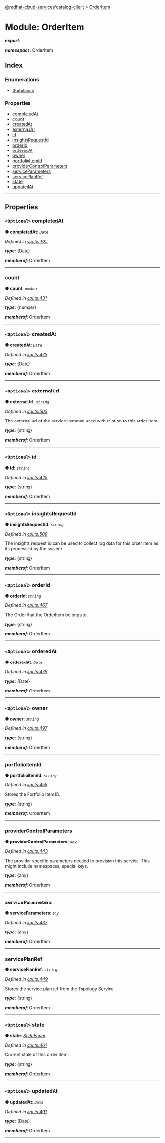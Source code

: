 [@redhat-cloud-services/catalog-client](../README.md) > [OrderItem](../modules/orderitem.md)

# Module: OrderItem

*__export__*: 

*__namespace__*: OrderItem

## Index

### Enumerations

* [StateEnum](../enums/orderitem.stateenum.md)

### Properties

* [completedAt](orderitem.md#completedat)
* [count](orderitem.md#count)
* [createdAt](orderitem.md#createdat)
* [externalUrl](orderitem.md#externalurl)
* [id](orderitem.md#id)
* [insightsRequestId](orderitem.md#insightsrequestid)
* [orderId](orderitem.md#orderid)
* [orderedAt](orderitem.md#orderedat)
* [owner](orderitem.md#owner)
* [portfolioItemId](orderitem.md#portfolioitemid)
* [providerControlParameters](orderitem.md#providercontrolparameters)
* [serviceParameters](orderitem.md#serviceparameters)
* [servicePlanRef](orderitem.md#serviceplanref)
* [state](orderitem.md#state)
* [updatedAt](orderitem.md#updatedat)

---

## Properties

<a id="completedat"></a>

### `<Optional>` completedAt

**● completedAt**: *`Date`*

*Defined in [api.ts:485](https://github.com/RedHatInsights/javascript-clients/blob/master/packages/catalog/api.ts#L485)*

*__type__*: {Date}

*__memberof__*: OrderItem

___
<a id="count"></a>

###  count

**● count**: *`number`*

*Defined in [api.ts:431](https://github.com/RedHatInsights/javascript-clients/blob/master/packages/catalog/api.ts#L431)*

*__type__*: {number}

*__memberof__*: OrderItem

___
<a id="createdat"></a>

### `<Optional>` createdAt

**● createdAt**: *`Date`*

*Defined in [api.ts:473](https://github.com/RedHatInsights/javascript-clients/blob/master/packages/catalog/api.ts#L473)*

*__type__*: {Date}

*__memberof__*: OrderItem

___
<a id="externalurl"></a>

### `<Optional>` externalUrl

**● externalUrl**: *`string`*

*Defined in [api.ts:503](https://github.com/RedHatInsights/javascript-clients/blob/master/packages/catalog/api.ts#L503)*

The external url of the service instance used with relation to this order item

*__type__*: {string}

*__memberof__*: OrderItem

___
<a id="id"></a>

### `<Optional>` id

**● id**: *`string`*

*Defined in [api.ts:425](https://github.com/RedHatInsights/javascript-clients/blob/master/packages/catalog/api.ts#L425)*

*__type__*: {string}

*__memberof__*: OrderItem

___
<a id="insightsrequestid"></a>

### `<Optional>` insightsRequestId

**● insightsRequestId**: *`string`*

*Defined in [api.ts:509](https://github.com/RedHatInsights/javascript-clients/blob/master/packages/catalog/api.ts#L509)*

The insights request id can be used to collect log data for this order item as its processed by the system

*__type__*: {string}

*__memberof__*: OrderItem

___
<a id="orderid"></a>

### `<Optional>` orderId

**● orderId**: *`string`*

*Defined in [api.ts:467](https://github.com/RedHatInsights/javascript-clients/blob/master/packages/catalog/api.ts#L467)*

The Order that the OrderItem belongs to.

*__type__*: {string}

*__memberof__*: OrderItem

___
<a id="orderedat"></a>

### `<Optional>` orderedAt

**● orderedAt**: *`Date`*

*Defined in [api.ts:479](https://github.com/RedHatInsights/javascript-clients/blob/master/packages/catalog/api.ts#L479)*

*__type__*: {Date}

*__memberof__*: OrderItem

___
<a id="owner"></a>

### `<Optional>` owner

**● owner**: *`string`*

*Defined in [api.ts:497](https://github.com/RedHatInsights/javascript-clients/blob/master/packages/catalog/api.ts#L497)*

*__type__*: {string}

*__memberof__*: OrderItem

___
<a id="portfolioitemid"></a>

###  portfolioItemId

**● portfolioItemId**: *`string`*

*Defined in [api.ts:455](https://github.com/RedHatInsights/javascript-clients/blob/master/packages/catalog/api.ts#L455)*

Stores the Portfolio Item ID.

*__type__*: {string}

*__memberof__*: OrderItem

___
<a id="providercontrolparameters"></a>

###  providerControlParameters

**● providerControlParameters**: *`any`*

*Defined in [api.ts:443](https://github.com/RedHatInsights/javascript-clients/blob/master/packages/catalog/api.ts#L443)*

The provider specific parameters needed to provision this service. This might include namespaces, special keys.

*__type__*: {any}

*__memberof__*: OrderItem

___
<a id="serviceparameters"></a>

###  serviceParameters

**● serviceParameters**: *`any`*

*Defined in [api.ts:437](https://github.com/RedHatInsights/javascript-clients/blob/master/packages/catalog/api.ts#L437)*

*__type__*: {any}

*__memberof__*: OrderItem

___
<a id="serviceplanref"></a>

###  servicePlanRef

**● servicePlanRef**: *`string`*

*Defined in [api.ts:449](https://github.com/RedHatInsights/javascript-clients/blob/master/packages/catalog/api.ts#L449)*

Stores the service plan ref from the Topology Service.

*__type__*: {string}

*__memberof__*: OrderItem

___
<a id="state"></a>

### `<Optional>` state

**● state**: *[StateEnum](../enums/orderitem.stateenum.md)*

*Defined in [api.ts:461](https://github.com/RedHatInsights/javascript-clients/blob/master/packages/catalog/api.ts#L461)*

Current state of this order item.

*__type__*: {string}

*__memberof__*: OrderItem

___
<a id="updatedat"></a>

### `<Optional>` updatedAt

**● updatedAt**: *`Date`*

*Defined in [api.ts:491](https://github.com/RedHatInsights/javascript-clients/blob/master/packages/catalog/api.ts#L491)*

*__type__*: {Date}

*__memberof__*: OrderItem

___

